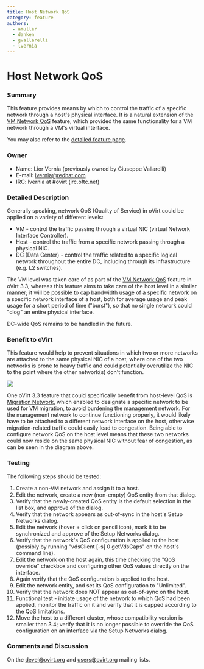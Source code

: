 ```yaml
---
title: Host Network QoS
category: feature
authors:
  - amuller
  - danken
  - gvallarelli
  - lvernia
---
```


# Host Network QoS

### Summary

This feature provides means by which to control the traffic of a specific network through a host's physical interface. It is a natural extension of the [VM Network QoS](/develop/sla/network-qos.html) feature, which provided the same functionality for a VM network through a VM's virtual interface.

You may also refer to the [detailed feature page](/develop/release-management/features/network/detailed-host-network-qos.html).

### Owner

*   Name: Lior Vernia (previously owned by Giuseppe Vallarelli)
*   E-mail: lvernia@redhat.com
*   IRC: lvernia at #ovirt (irc.oftc.net)

### Detailed Description

Generally speaking, network QoS (Quality of Service) in oVirt could be applied on a variety of different levels:

*   VM - control the traffic passing through a virtual NIC (virtual Network Interface Controller).
*   Host - control the traffic from a specific network passing through a physical NIC.
*   DC (Data Center) - control the traffic related to a specific logical network throughout the entire DC, including through its infrastructure (e.g. L2 switches).

The VM level was taken care of as part of the [VM Network QoS](/develop/sla/network-qos.html) feature in oVirt 3.3, whereas this feature aims to take care of the host level in a similar manner; it will be possible to cap bandwidth usage of a specific network on a specific network interface of a host, both for average usage and peak usage for a short period of time ("burst"), so that no single network could "clog" an entire physical interface.

DC-wide QoS remains to be handled in the future.

### Benefit to oVirt

This feature would help to prevent situations in which two or more networks are attached to the same physical NIC of a host, where one of the two networks is prone to heavy traffic and could potentially overutilize the NIC to the point where the other network(s) don't function.

![](/images/wiki/Host_network_qos.png)

One oVirt 3.3 feature that could specifically benefit from host-level QoS is [Migration Network](/develop/release-management/features/network/migration-network.html), which enabled to designate a specific network to be used for VM migration, to avoid burdening the management network. For the management network to continue functioning properly, it would likely have to be attached to a different network interface on the host, otherwise migration-related traffic could easily lead to congestion. Being able to configure network QoS on the host level means that these two networks could now reside on the same physical NIC without fear of congestion, as can be seen in the diagram above.

### Testing

The following steps should be tested:

1.  Create a non-VM network and assign it to a host.
2.  Edit the network, create a new (non-empty) QoS entity from that dialog.
3.  Verify that the newly-created QoS entity is the default selection in the list box, and approve of the dialog.
4.  Verify that the network appears as out-of-sync in the host's Setup Networks dialog.
5.  Edit the network (hover + click on pencil icon), mark it to be synchronized and approve of the Setup Networks dialog.
6.  Verify that the network's QoS configuration is applied to the host (possibly by running "vdsClient [-s] 0 getVdsCaps" on the host's command line).
7.  Edit the network on the host again, this time checking the "QoS override" checkbox and configuring other QoS values directly on the interface.
8.  Again verify that the QoS configuration is applied to the host.
9.  Edit the network entity, and set its QoS configuration to "Unlimited".
10. Verify that the network does NOT appear as out-of-sync on the host.
11. Functional test - initiate usage of the network to which QoS had been applied, monitor the traffic on it and verify that it is capped according to the QoS limitations.
12. Move the host to a different cluster, whose compatibility version is smaller than 3.4; verify that it is no longer possible to override the QoS configuration on an interface via the Setup Networks dialog.

### Comments and Discussion

On the devel@ovirt.org and users@ovirt.org mailing lists.

